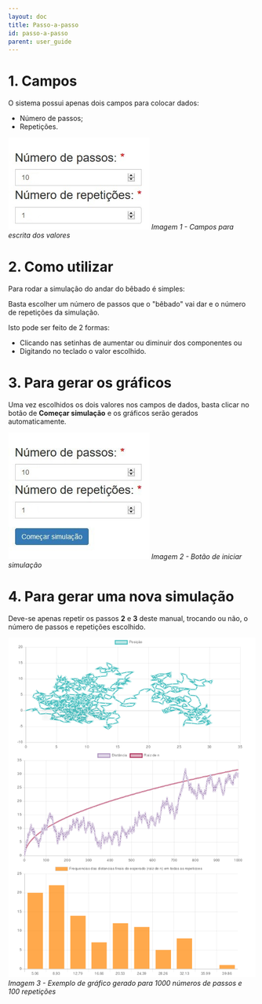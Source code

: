 ```yaml
---
layout: doc
title: Passo-a-passo  
id: passo-a-passo
parent: user_guide
---
```



# 1. Campos
O sistema possui apenas dois campos para colocar dados:

- Número de passos;
- Repetições.

![Campos](img/campos-2.jpg) *Imagem 1 - Campos para escrita dos valores*

# 2. Como utilizar
Para rodar a simulação do andar do bêbado é simples:

Basta escolher um número de passos que o "bêbado" vai dar e o número de repetições da simulação.

Isto pode ser feito de 2 formas: 

- Clicando nas setinhas de aumentar ou diminuir dos componentes ou
- Digitando no teclado o valor escolhido.

# 3. Para gerar os gráficos
Uma vez escolhidos os dois valores nos campos de dados, basta clicar no botão de **Começar simulação** e os gráficos serão gerados automaticamente.

![Botões](img/botao-2.jpg) *Imagem 2 - Botão de iniciar simulação*

# 4. Para gerar uma nova simulação
Deve-se apenas repetir os passos **2** e **3** deste manual, trocando ou não, o número de passos e repetições escolhido.


![Exemplo](img/exemplo.png) *Imagem 3 - Exemplo de gráfico gerado para 1000 números de passos e 100 repetições*
